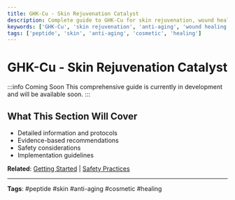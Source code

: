 ```yaml
---
title: GHK-Cu - Skin Rejuvenation Catalyst
description: Complete guide to GHK-Cu for skin rejuvenation, wound healing, and anti-aging applications.
keywords: ['GHK-Cu', 'skin rejuvenation', 'anti-aging', 'wound healing']
tags: ['peptide', 'skin', 'anti-aging', 'cosmetic', 'healing']
---
```


# GHK-Cu - Skin Rejuvenation Catalyst

:::info Coming Soon
This comprehensive guide is currently in development and will be available soon.
:::

## What This Section Will Cover

- Detailed information and protocols
- Evidence-based recommendations
- Safety considerations
- Implementation guidelines

**Related**: [Getting Started](../implementation/getting-started) | [Safety Practices](../ebook/safety-practices)

---

**Tags**: #peptide #skin #anti-aging #cosmetic #healing

